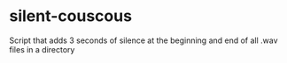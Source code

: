 # silent-couscous
Script that adds 3 seconds of silence at the beginning and end of all .wav files in a directory
